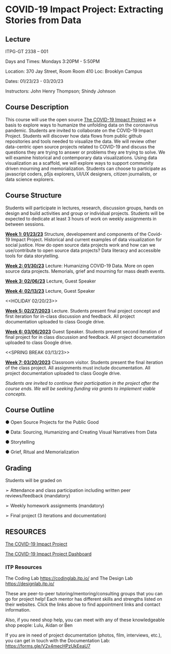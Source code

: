 # COVID-19 Impact Project: Extracting Stories from Data

## Lecture

ITPG-GT 2338 – 001 

Days and Times: Mondays 3:20PM - 5:50PM

Location: 370 Jay Street, Room Room 410 Loc: Brooklyn Campus

Dates: 01/23/23 - 03/20/23

Instructors: John Henry Thompson; Shindy Johnson

## Course Description

This course will use the open source [The COVID-19 Impact Project](https://covid19impactproject.com/) as a basis to explore ways to humanize the unfolding data on the coronavirus pandemic. Students are invited to collaborate on the COVID-19 Impact Project. Students will discover how data flows from public github repositories and tools needed to visualize the data. We will review other data-centric open source projects related to COVID-19 and discuss the questions they are trying to answer or problems they are trying to solve. We will examine historical and contemporary data visualizations. Using data visualization as a scaffold, we will explore ways to support community driven mourning and memorialization. Students can choose to participate as javascript coders, p5js explorers, UI/UX designers, citizen journalists, or data science explorers.

## Course Structure

Students will participate in lectures, research, discussion groups, hands on design and build
activities and group or individual projects. Students will be expected to dedicate at least 3 hours of work on weekly assignments in between sessions.

**[Week 1: 01/23/23](Week1.md)** Structure, developement and components of the Covid-19 Impact Project. Historical and current examples of data visualization for social justice. How do open source data projects work and how can we use/contribute to open source data projects?  Data literacy and accessible tools for data storytelling.
<!-- Data for Community Driven Mourning and Memorialization. Assignment: impact of the pandemic on you or your community. -->

**[Week 2: 01/30/23](Week2.md)** Lecture: Humanizing COVID-19 Data.  More on open source data projects. Memorials, grief and mourning for mass death events.
<!-- Other Open Source Data Projects. -->

**[Week 3: 02/06/23](Week3.md)** Lecture, Guest Speaker
<!-- Early Pioneers of Data Visualization. -->

**[Week 4: 02/13/23](Week4.md)** Lecture, Guest Speaker

<<HOLIDAY 02/20/23>>
<!-- Humanizing COVID-19 Data. Memorials, Grief and Mourning. Select course project and work on the first iteration to present in the next class. -->

**[Week 5: 02/27/2023](Week5.md)** Lecture. Students present final project concept and first iteration for in-class discussion and feedback. All project documentation uploaded to class Google drive.

**[Week 6: 03/06/2023](Week6.md)** Guest Speaker. Students present second iteration of final project for in class discussion and feedback. All project documentation uploaded to class Google drive.

<<SPRING BREAK 03/13/23>>

**[Week 7: 03/20/2023](Week7.md)** Classroom visitor. Students present the final iteration of the class project. All assignments must include documentation. All project documentation uploaded to class Google drive.

_Students are invited to continue their participation in the project after the course ends. We will be seeking funding via grants to implement viable concepts._

## Course Outline

● Open Source Projects for the Public Good

● Data: Sourcing, Humanizing and Creating Visual Narratives from Data

● Storytelling

● Grief, Ritual and Memorialization

## Grading

Students will be graded on

➢ Attendance and class participation including written peer reviews/feedback (mandatory)

➢ Weekly homework assignments (mandatory)

➢ Final project (3 iterations and documentation)

## RESOURCES

[The COVID-19 Impact Project](https://itp.nyu.edu/covid19impactproject/)

[The COVID-19 Impact Project Dashboard](https://jht1493.net/COVID-19-Impact/Dashboard/a0/)

### ITP Resources

The Coding Lab https://codinglab.itp.io/ and The Design Lab https://designlab.itp.io/

These are peer-to-peer tutoring/mentoring/consulting groups that you can go for project help! Each mentor has different skills and strengths listed on their websites. Click the links above to find appointment links and contact information.

Also, if you need shop help, you can meet with any of these knowledgeable shop people: Lulu, Aidan or Ben

If you are in need of project documentation (photos, film, interviews, etc.), you can get in touch with the Documentation Lab: https://forms.gle/V2x4mecHPzUkEeaU7

<!-- ## Prior versions

- https://github.com/jht9629/covid-19-data-stories-2022

- https://github.com/jht9629/covid-19-data-stories -->
